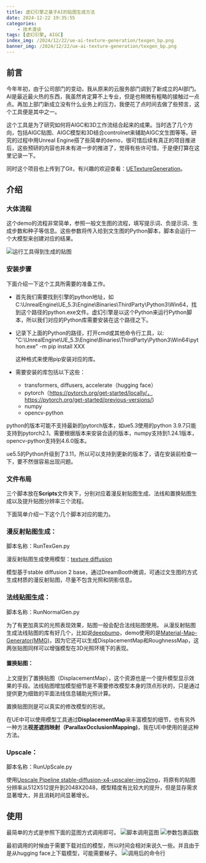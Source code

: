 ```yaml
---
title: 虚幻引擎之基于AI的贴图生成方法
date: 2024-12-22 19:35:55
categories: 
	- 技术漫谈
tags: [虚幻引擎, AIGC]
index_img: /2024/12/22/ue-ai-texture-generation/texgen_bp.png
banner_img: /2024/12/22/ue-ai-texture-generation/texgen_bp.png
---
```


## 前言
今年年初，由于公司部门的变动，我从原来的云服务部门调到了新成立的AI部门。
AI是最近最火热的东西，我虽然肯定算不上专业，但是也稍微有粗略的接触过一点点。再加上部门新成立没有什么业务上的压力，我便花了点时间去做了些预言，这个工具便是其中之一。

这个工具是为了研究如何将AIGC和3D工作流结合起来的成果。当时选了几个方向，包括AIGC贴图、AIGC模型和3D结合controlnet来辅助AIGC文生图等等。研究的过程中用Unreal Engine搭了些简单的demo，很可惜后续有真正的项目推进后，这些预研的内容也并未有进一步的推进了，觉得有些许可惜，于是便打算在这里记录一下。

同时这个项目也上传到了Git，有兴趣的欢迎查看：[UETextureGeneration](https://github.com/ruochenhua/UETextureGeneration)。

## 介绍
### 大体流程
这个demo的流程非常简单，参照一般文生图的流程，填写提示词、负提示词、生成步数和种子等信息。这些参数将传入给到文生图的Python脚本，脚本会运行一个大模型来创建对应的结果。

![运行工具得到生成的贴图](run_texgen.png)

### 安装步骤
下面介绍一下这个工具所需要的准备工作。

  -  首先我们需要找到引擎的python地址，如C:\UnrealEngine\UE_5.3\Engine\Binaries\ThirdParty\Python3\Win64，找到这个路径的python.exe文件。虚幻引擎是以这个Python来运行Python脚本，所以我们对应的Python库需要安装在这个路径之下。
  
  -  记录下上面的Python的路径，打开cmd或其他命令行工具，以:
   "C:\UnrealEngine\UE_5.3\Engine\Binaries\ThirdParty\Python3\Win64\python.exe" -m pip install XXX 
   
        这种格式来使用pip安装对应的库。
    
  -  需要安装的库包括以下这些：
     - transformers, diffusers, accelerate（hugging face）    
     - pytorch（https://pytorch.org/get-started/locally/， https://pytorch.org/get-started/previous-versions/)
     - numpy
     - opencv-python


python的版本可能不支持最新的pytorch版本，如ue5.3使用的python 3.9.7只能支持到pytorch2.1，需要根据版本来安装合适的版本，numpy支持到1.24.1版本，opencv-python支持到4.6.0版本。

ue5.5的Python升级到了3.11，所以可以支持到更新的版本了，请在安装前检查一下，要不然很容易出现问题。

### 文件布局
三个脚本放在**Scripts**文件夹下，分别对应着漫反射贴图生成、法线和置换贴图生成以及提升贴图分辨率三个流程。

下面简单介绍一下这个几个脚本对应的能力。
### 漫反射贴图生成：
脚本名称：RunTexGen.py

漫反射贴图生成使用模型：[texture diffusion](https://huggingface.co/dream-textures/texture-diffusion)

模型基于stable diffusion 2 base，通过DreamBooth微调，可通过文生图的方式生成材质的漫反射贴图，尽量不包含光照和阴影信息。

### 法线贴图生成：
脚本名称：RunNormalGen.py

为了有更加真实的光照表现效果，贴图一般会配合法线贴图使用。
从漫反射贴图生成法线贴图的库有好几个，比如说[deepbump](https://github.com/HugoTini/DeepBump)，demo使用的是[Material-Map-Generator(MMG)](https://github.com/joeyballentine/Material-Map-Generator)，因为它还可以生成DisplacementMap和RoughnessMap，这两张贴图同样可以增强模型在3D光照环境下的表现。

#### 置换贴图：
上文提到了置换贴图（DisplacementMap），这个资源也是一个提升模型显示效果的手段。法线贴图增加模型细节是不需要修改模型本身的顶点形状的，只是通过提供更为细致的平面法线信息辅助光照计算。

置换贴图则是可以真实的修改模型的形状。

在UE中可以使用模型工具通过**DisplacementMap**来丰富模型的细节，也有另外一种方法**视差遮挡映射（ParallaxOcclusionMapping)**，我在UE中使用的是这种方法。

### Upscale：
脚本名称：RunUpScale.py

使用[Upscale Pipeline stable-diffusion-x4-upscaler-img2img](https://huggingface.co/radames/stable-diffusion-x4-upscaler-img2img)，将原有的贴图分辨率从512X512提升到2048X2048，模型精度有比较大的提升，但是显存需求显著增大，并且消耗时间显著增长。

## 使用
最简单的方式是参照下面的蓝图方式调用即可。
![脚本调用蓝图](texgen_bp.png)
![参数包裹函数](texgen_bp_macro.png)

最初调用的时候由于需要下载对应的模型，所以时间会相对来说久一些。并且由于是从hugging face上下载模型，可能需要梯子。
![调用后的命令行](texgen_cmd.png)